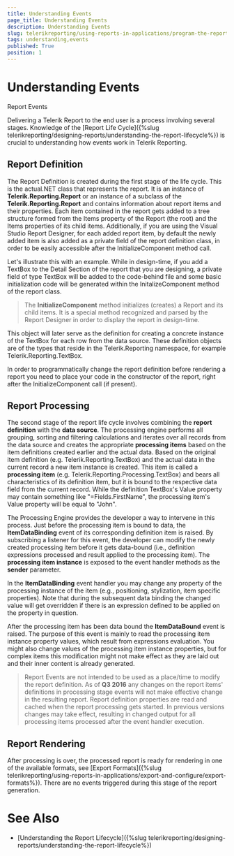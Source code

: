 ```yaml
---
title: Understanding Events
page_title: Understanding Events 
description: Understanding Events
slug: telerikreporting/using-reports-in-applications/program-the-report-definition/report-events/understanding-events
tags: understanding,events
published: True
position: 1
---
```


# Understanding Events



Report Events       


Delivering a Telerik Report to the end user is a process involving several stages. Knowledge of the           [Report Life Cycle]({%slug telerikreporting/designing-reports/understanding-the-report-lifecycle%}) is crucial to understanding how events work in           Telerik Reporting.         

## Report Definition

The Report Definition is created during the first stage of the life cycle. This is the actual.NET class           that represents the report. It is an instance of __Telerik.Reporting.Report__ or an instance of a subclass of the            __Telerik.Reporting.Report__ and contains information           about report items and their properties. Each item contained in the report gets added to a tree structure formed            from the Items property of the Report (the root) and the Items properties of its child items.            Additionally, if you are using the Visual Studio Report Designer,           for each added report item, by default the newly added item is also added as a private field of the report definition class,           in order to be easily accessible after the InitializeComponent method call.         

Let's illustrate this with an example. While in design-time, if you add a TextBox to the Detail Section of the report           that you are designing, a private field of type TextBox will be added to the code-behind file and some basic initialization code           will be generated within the InitalizeComponent method of the report class.         

> The  __InitializeComponent__ method initializes (creates) a Report and its             child items. It is a special method recognized and parsed by the Report Designer in order to display the report in             design-time.           


This object will later serve as the definition for creating a concrete instance of the TextBox for each row from the           data source. These definition objects are of the types that reside in the Telerik.Reporting namespace, for example           Telerik.Reporting.TextBox.         

In order to programmatically change the report definition before rendering a report you need to place your code in the constructor of the report,            right after the InitializeComponent call (if present).         

## Report Processing

The second stage of the report life cycle involves combining the __report definition__         with the __data source__. The processing engine performs all grouping, sorting and           filtering calculations and iterates over all records from the data source and creates the appropriate           __processing items__ based on the item definitions created earlier and the actual data.           Based on the original item definition (e.g. Telerik.Reporting.TextBox) and the actual data in the current           record a new item instance is created. This item is called a __processing item__          (e.g. Telerik.Reporting.Processing.TextBox)           and bears all characteristics of its definition item, but it is bound to the respective data field from the current           record. While the definition TextBox's Value property may contain something like "=Fields.FirstName", the processing           item's Value property will be equal to "John".         

The Processing Engine provides the developer a way to intervene in this process. Just before the           processing item is bound to data, the __ItemDataBinding__ event of its corresponding definition item           is raised. By subscribing a listener for this event, the developer can modify the newly created processing item before it gets data-bound           (i.e., definition expressions processed and result applied to the processing item).           The __processing item instance__ is exposed to the event handler methods as            the __sender__ parameter.         

In the __ItemDataBinding__ event handler you may change any property of the processing instance of the item           (e.g., positioning, stylization, item specific properties). Note that during the subsequent data binding the changed value            will get overridden if there is an expression defined to be applied on the property in question.         

After the processing item has been data bound the __ItemDataBound__ event           is raised. The purpose of this event is mainly to read the processing item instance property values,           which result from expressions evaluation. You might also change values of the processing item instance properties,           but for complex items this modification might not make effect as they are laid out and their inner content is already generated.         

> Report Events are not intended to be used as a place/time to modify the report definition.             As of  __Q3 2016__ any changes on the report items' definitions             in processing stage events will not make effective change in the resulting report.             Report definition properties are read and cached when the report processing gets started.             In previous versions changes may take effect, resulting in changed output for all processing items              processed after the event handler execution.           


## Report Rendering

After processing is over, the processed report is ready for rendering in one of the available formats, see [Export Formats]({%slug telerikreporting/using-reports-in-applications/export-and-configure/export-formats%}).           There are no events triggered during this stage of the report generation.         


# See Also


 

* [Understanding the Report Lifecycle]({%slug telerikreporting/designing-reports/understanding-the-report-lifecycle%})


